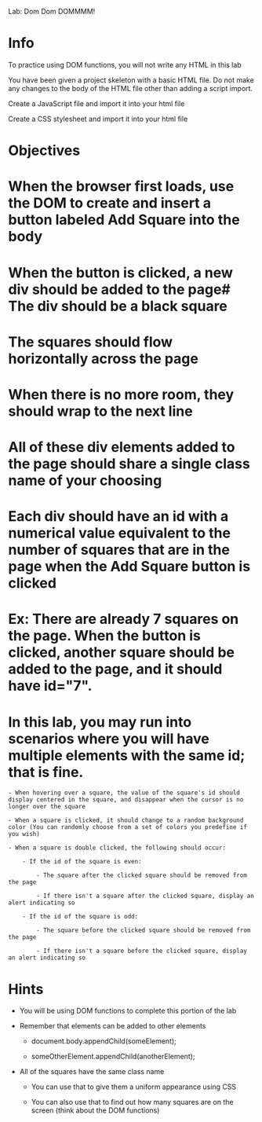 Lab: Dom Dom DOMMMM!

# Info

To practice using DOM functions, you will not write any HTML in this lab

You have been given a project skeleton with a basic HTML file. Do not make any changes to the body of the HTML file other than adding a script import.

Create a JavaScript file and import it into your html file

Create a CSS stylesheet and import it into your html file

# Objectives

# When the browser first loads, use the DOM to create and insert a button labeled Add Square into the body

# When the button is clicked, a new div should be added to the page# The div should be a black square

# The squares should flow horizontally across the page
        
# When there is no more room, they should wrap to the next line
    
# All of these div elements added to the page should share a single class name of your choosing
    
# Each div should have an id with a numerical value equivalent to the number of squares that are in the page when the Add Square button is clicked
        
# Ex: There are already 7 squares on the page. When the button is clicked, another square should be added to the page, and it should have id="7".
        
# In this lab, you may run into scenarios where you will have multiple elements with the same id; that is fine.
    
    - When hovering over a square, the value of the square's id should display centered in the square, and disappear when the cursor is no longer over the square
    
    - When a square is clicked, it should change to a random background color (You can randomly choose from a set of colors you predefine if you wish)
    
    - When a square is double clicked, the following should occur:
        
        - If the id of the square is even:
            
            - The square after the clicked square should be removed from the page
            
            - If there isn't a square after the clicked square, display an alert indicating so
        
        - If the id of the square is odd:
            
            - The square before the clicked square should be removed from the page
            
            - If there isn't a square before the clicked square, display an alert indicating so

# Hints

- You will be using DOM functions to complete this portion of the lab

- Remember that elements can be added to other elements

    - document.body.appendChild(someElement);

    - someOtherElement.appendChild(anotherElement);

- All of the squares have the same class name

    - You can use that to give them a uniform appearance using CSS

    - You can also use that to find out how many squares are on the screen (think about the DOM functions)
